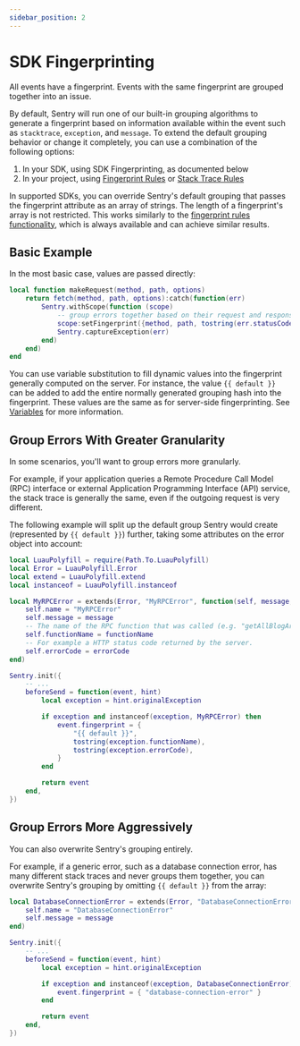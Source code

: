 ```yaml
---
sidebar_position: 2
---
```


# SDK Fingerprinting

All events have a fingerprint. Events with the same fingerprint are grouped together into an issue.

By default, Sentry will run one of our built-in grouping algorithms to generate a fingerprint based on information
available within the event such as `stacktrace`, `exception`, and `message`. To extend the default grouping behavior or
change it completely, you can use a combination of the following options:

1. In your SDK, using SDK Fingerprinting, as documented below
2. In your project, using [Fingerprint Rules](https://docs.sentry.io/product/data-management-settings/event-grouping/fingerprint-rules/) or [Stack Trace Rules](https://docs.sentry.io/product/data-management-settings/event-grouping/stack-trace-rules/)

In supported SDKs, you can override Sentry's default grouping that passes the fingerprint attribute as an array of
strings. The length of a fingerprint's array is not restricted. This works similarly to the
[fingerprint rules functionality](https://docs.sentry.io/product/data-management-settings/event-grouping/fingerprint-rules/),
which is always available and can achieve similar results.

## Basic Example

In the most basic case, values are passed directly:

```lua
local function makeRequest(method, path, options)
    return fetch(method, path, options):catch(function(err)
        Sentry.withScope(function (scope)
            -- group errors together based on their request and response
            scope:setFingerprint({method, path, tostring(err.statusCode)})
            Sentry.captureException(err)
        end)
    end)
end
```

You can use variable substitution to fill dynamic values into the fingerprint generally computed on the server. For
instance, the value `{{ default }}` can be added to add the entire normally generated grouping hash into the
fingerprint. These values are the same as for server-side fingerprinting. See
[Variables](https://docs.sentry.io/product/data-management-settings/event-grouping/fingerprint-rules/#variables) for
more information.

## Group Errors With Greater Granularity

In some scenarios, you'll want to group errors more granularly.

For example, if your application queries a Remote Procedure Call Model (RPC) interface or external Application
Programming Interface (API) service, the stack trace is generally the same, even if the outgoing request is very
different.

The following example will split up the default group Sentry would create (represented by `{{ default }}`) further,
taking some attributes on the error object into account:

```lua
local LuauPolyfill = require(Path.To.LuauPolyfill)
local Error = LuauPolyfill.Error
local extend = LuauPolyfill.extend
local instanceof = LuauPolyfill.instanceof

local MyRPCError = extends(Error, "MyRPCError", function(self, message, functionName, errorCode)
    self.name = "MyRPCError"
    self.message = message
    -- The name of the RPC function that was called (e.g. "getAllBlogArticles")
    self.functionName = functionName
    -- For example a HTTP status code returned by the server.
    self.errorCode = errorCode
end)

Sentry.init({
    -- ...
    beforeSend = function(event, hint)
        local exception = hint.originalException

        if exception and instanceof(exception, MyRPCError) then
            event.fingerprint = {
                "{{ default }}",
                tostring(exception.functionName),
                tostring(exception.errorCode),
            }
        end

        return event
    end,
})
```

## Group Errors More Aggressively

You can also overwrite Sentry's grouping entirely.

For example, if a generic error, such as a database connection error, has many different stack traces and never groups
them together, you can overwrite Sentry's grouping by omitting `{{ default }}` from the array:

```lua
local DatabaseConnectionError = extends(Error, "DatabaseConnectionError", function(self, message)
    self.name = "DatabaseConnectionError"
    self.message = message
end)

Sentry.init({
    -- ...
    beforeSend = function(event, hint)
        local exception = hint.originalException

        if exception and instanceof(exception, DatabaseConnectionError) then
            event.fingerprint = { "database-connection-error" }
        end

        return event
    end,
})
```
